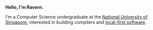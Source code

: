 **Hello, I'm Ravern.**

I'm a Computer Science undergraduate at the [National University of Singapore](https://nus.edu.sg), interested in building compilers and [local-first software](https://localfirstweb.dev/).